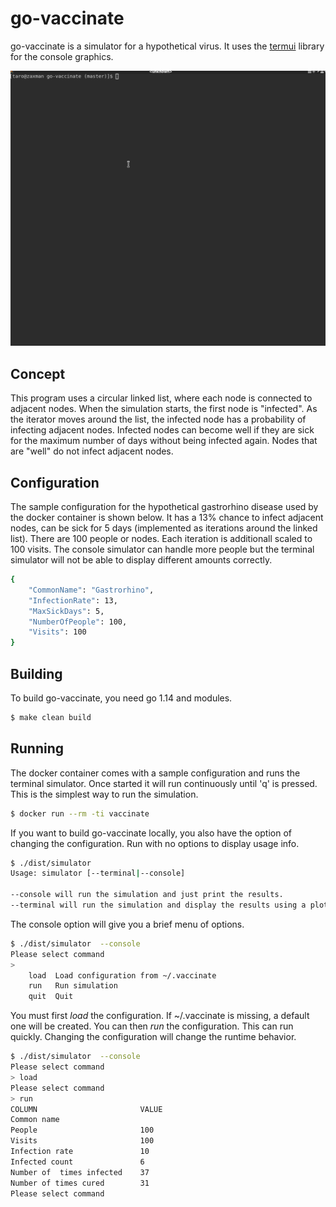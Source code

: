 # go-vaccinate

go-vaccinate is a simulator for a hypothetical virus. It uses the <a href="github.com/gizak/termui/v3">termui</a> library for the console graphics. 

<img src="./demo.gif" />

## Concept

This program uses a circular linked list, where each node is connected to adjacent nodes. When the simulation starts, the first node is "infected". As the iterator moves around the list, the infected node has a probability of infecting adjacent nodes. Infected nodes can become well if they are sick for the maximum number of days without being infected again. Nodes that are "well" do not infect adjacent nodes.

## Configuration

The sample configuration for the hypothetical gastrorhino disease used by the docker container is shown below. It has a 13% chance to infect adjacent nodes, can be sick for 5 days (implemented as iterations around the linked list). There are 100 people or nodes. Each iteration is additionall scaled to 100 visits. The console simulator can handle more people but the terminal simulator will not be able to display different amounts correctly.

```sh
{
	"CommonName": "Gastrorhino",
	"InfectionRate": 13,
	"MaxSickDays": 5,
	"NumberOfPeople": 100,
	"Visits": 100
}

```

## Building

To build go-vaccinate, you need go 1.14 and modules.

```sh
$ make clean build
```

## Running

The docker container comes with a sample configuration and runs the terminal simulator. Once started it will run continuously until 'q' is pressed. This is the simplest way to run the simulation.

```sh
$ docker run --rm -ti vaccinate 
```

If you want to build go-vaccinate locally, you also have the option of changing the configuration. Run with no options to display usage info.

```sh
$ ./dist/simulator
Usage: simulator [--terminal|--console]

--console will run the simulation and just print the results.
--terminal will run the simulation and display the results using a plot and table
```

The console option will give you a brief menu of options.

```sh
$ ./dist/simulator  --console
Please select command
>
    load  Load configuration from ~/.vaccinate
    run   Run simulation
    quit  Quit
```

You must first *load* the configuration. If ~/.vaccinate is missing, a default one will be created.  You can then *run* the configuration. This can run quickly. Changing the configuration will change the runtime behavior.

```sh
$ ./dist/simulator  --console
Please select command
> load
Please select command
> run
COLUMN                       VALUE
Common name
People                       100
Visits                       100
Infection rate               10
Infected count               6
Number of  times infected    37
Number of times cured        31
Please select command
```

